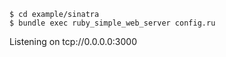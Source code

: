 ```
$ cd example/sinatra
$ bundle exec ruby_simple_web_server config.ru
```

Listening on tcp://0.0.0.0:3000
